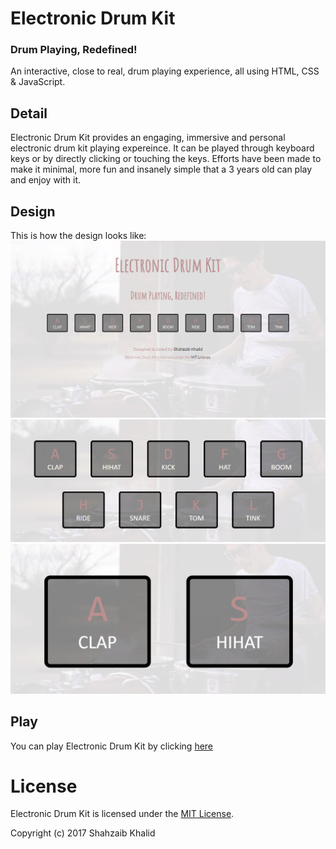 # Electronic Drum Kit
### Drum Playing, Redefined!

An interactive, close to real, drum playing experience, all using HTML, CSS &amp; JavaScript.

## Detail
Electronic Drum Kit provides an engaging, immersive and personal electronic drum kit playing expereince. It can be played through keyboard keys or by directly clicking or touching the keys.
Efforts have been made to make it minimal, more fun and insanely simple that a 3 years old can play and enjoy with it.

## Design
This is how the design looks like:
![electronic drum kit](./images/drum-kit-1.png)
![electronic drum kit](./images/drum-kit-2.png)
![electronic drum kit](./images/drum-kit-3.png)
## Play
You can play Electronic Drum Kit by clicking [here](https://shahzaibkhalid.github.io/electronic-drum-kit/)

# License
Electronic Drum Kit is licensed under the [MIT License](https://github.com/shahzaibkhalid/electronic-drum-kit/blob/master/LICENSE.txt).

Copyright (c) 2017 Shahzaib Khalid

